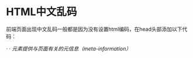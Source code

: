 # HTML中文乱码

前端页面出现中文乱码一般都是因为没有设置html编码，在head头部添加以下代码：

· <meta http-equiv="Content-Type" content="text/html; charset=utf-8" /> ·
*<meta>元素提供与页面有关的元信息（meta-information）*
